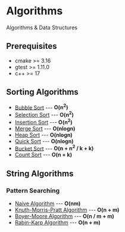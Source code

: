 # Algorithms
Algorithms &amp; Data Structures



## Prerequisites
* cmake >= 3.16
* gtest >= 1.11.0
* c++ >= 17



## Sorting Algorithms
* [Bubble Sort](sorting/src/BubbleSort.hpp) --- **O(n<sup>2</sup>)**
* [Selection Sort](sorting/src/SelectionSort.hpp) --- **O(n<sup>2</sup>)**
* [Insertion Sort](sorting/src/InsertionSort.hpp) --- **O(n<sup>2</sup>)**
* [Merge Sort](sorting/src/MergeSort.hpp) --- **O(nlogn)**
* [Heap Sort](sorting/src/HeapSort.hpp) --- **O(nlogn)**
* [Quick Sort](sorting/src/QuickSort.hpp) --- **O(nlogn)**
* [Bucket Sort](sorting/src/BucketSort.hpp) --- **O(n + n<sup>2</sup> / k + k)**
* [Count Sort](sorting/src/CountSort.hpp) --- **O(n + k)**



## String Algorithms
### Pattern Searching
* [Naive Algorithm](strings/src/NaiveSearch.hpp) --- **O(nm)**
* [Knuth-Morris-Pratt Algorithm](strings/src/KnuthMorrisPratt.hpp) --- **O(n + m)**
* [Boyer-Moore Algorithm](strings/src/BoyerMoore.hpp) --- **O(n / m + m)**
* [Rabin-Karp Algorithm](strings/src/RabinKarp.hpp) --- **O(n + m)**